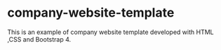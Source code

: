 # company-website-template

This is an example of company website template developed with HTML ,CSS and Bootstrap 4.
